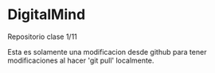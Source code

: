 # DigitalMind
Repositorio clase 1/11

Esta es solamente una modificacion desde github para tener modificaciones al hacer 'git pull' localmente.
